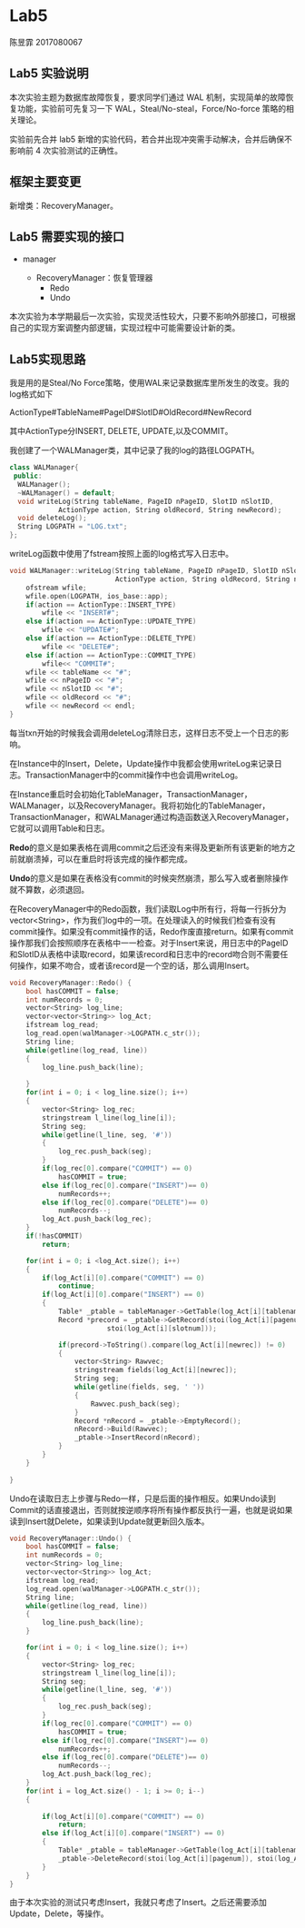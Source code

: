 # Lab5

陈昱霏 2017080067

## Lab5 实验说明

本次实验主题为数据库故障恢复，要求同学们通过 WAL 机制，实现简单的故障恢复功能，实验前可先复习一下 WAL，Steal/No-steal，Force/No-force 策略的相关理论。

实验前先合并 lab5 新增的实验代码，若合并出现冲突需手动解决，合并后确保不影响前 4 次实验测试的正确性。

## 框架主要变更

新增类：RecoveryManager。

## Lab5 需要实现的接口

- manager

  - RecoveryManager：恢复管理器
    - Redo
    - Undo

本次实验为本学期最后一次实验，实现灵活性较大，只要不影响外部接口，可根据自己的实现方案调整内部逻辑，实现过程中可能需要设计新的类。

## Lab5实现思路

我是用的是Steal/No Force策略，使用WAL来记录数据库里所发生的改变。我的log格式如下

ActionType#TableName#PageID#SlotID#OldRecord#NewRecord

其中ActionType分INSERT, DELETE, UPDATE,以及COMMIT。

我创建了一个WALManager类，其中记录了我的log的路径LOGPATH。

```c++
class WALManager{
 public:
  WALManager();
  ~WALManager() = default;
  void writeLog(String tableName, PageID nPageID, SlotID nSlotID,
            ActionType action, String oldRecord, String newRecord);
  void deleteLog();
  String LOGPATH = "LOG.txt";
};
```

writeLog函数中使用了fstream按照上面的log格式写入日志中。

```c++
void WALManager::writeLog(String tableName, PageID nPageID, SlotID nSlotID,
                          ActionType action, String oldRecord, String newRecord){
    ofstream wfile;
    wfile.open(LOGPATH, ios_base::app);
    if(action == ActionType::INSERT_TYPE)
        wfile << "INSERT#";
    else if(action == ActionType::UPDATE_TYPE)
        wfile << "UPDATE#";
    else if(action == ActionType::DELETE_TYPE)
        wfile << "DELETE#";
    else if(action == ActionType::COMMIT_TYPE)
        wfile<< "COMMIT#";
    wfile << tableName << "#";
    wfile << nPageID << "#";
    wfile << nSlotID << "#";
    wfile << oldRecord << "#";
    wfile << newRecord << endl;
}
```

每当txn开始的时候我会调用deleteLog清除日志，这样日志不受上一个日志的影响。

在Instance中的Insert，Delete，Update操作中我都会使用writeLog来记录日志。TransactionManager中的commit操作中也会调用writeLog。

在Instance重启时会初始化TableManager，TransactionManager，WALManager，以及RecoveryManager。我将初始化的TableManager，TransactionManager，和WALManager通过构造函数送入RecoveryManager，它就可以调用Table和日志。



**Redo**的意义是如果表格在调用commit之后还没有来得及更新所有该更新的地方之前就崩溃掉，可以在重启时将该完成的操作都完成。

**Undo**的意义是如果在表格没有commit的时候突然崩溃，那么写入或者删除操作就不算数，必须退回。

在RecoveryManager中的Redo函数，我们读取Log中所有行，将每一行拆分为vector\<String\>，作为我们log中的一项。在处理读入的时候我们检查有没有commit操作。如果没有commit操作的话，Redo作废直接return。如果有commit操作那我们会按照顺序在表格中一一检查。对于Insert来说，用日志中的PageID和SlotID从表格中读取record，如果该record和日志中的record吻合则不需要任何操作，如果不吻合，或者该record是一个空的话，那么调用Insert。



```c++
void RecoveryManager::Redo() {
    bool hasCOMMIT = false;
    int numRecords = 0;
    vector<String> log_line;
    vector<vector<String>> log_Act;
    ifstream log_read;
    log_read.open(walManager->LOGPATH.c_str());
    String line;
    while(getline(log_read, line))
    {
        log_line.push_back(line);
        
    }
    for(int i = 0; i < log_line.size(); i++)
    {
        vector<String> log_rec;
        stringstream l_line(log_line[i]);
        String seg;
        while(getline(l_line, seg, '#'))
        {
            log_rec.push_back(seg);
        }
        if(log_rec[0].compare("COMMIT") == 0)
            hasCOMMIT = true;
        else if(log_rec[0].compare("INSERT")== 0)
            numRecords++;
        else if(log_rec[0].compare("DELETE")== 0)
            numRecords--;
        log_Act.push_back(log_rec);
    }
    if(!hasCOMMIT)
        return;

    for(int i = 0; i <log_Act.size(); i++)
    {
        if(log_Act[i][0].compare("COMMIT") == 0)
            continue;
        if(log_Act[i][0].compare("INSERT") == 0)
        {
            Table* _ptable = tableManager->GetTable(log_Act[i][tablename]);
            Record *precord = _ptable->GetRecord(stoi(log_Act[i][pagenum]), 
                        stoi(log_Act[i][slotnum]));

            if(precord->ToString().compare(log_Act[i][newrec]) != 0)
            {
                vector<String> Rawvec;
                stringstream fields(log_Act[i][newrec]);
                String seg;
                while(getline(fields, seg, ' '))
                {
                    Rawvec.push_back(seg);
                }
                Record *nRecord = _ptable->EmptyRecord();
                nRecord->Build(Rawvec);
                _ptable->InsertRecord(nRecord);
            }
        }
    }
    
}
```

Undo在读取日志上步骤与Redo一样，只是后面的操作相反。如果Undo读到Commit的话直接退出，否则就按逆顺序将所有操作都反执行一遍，也就是说如果读到Insert就Delete，如果读到Update就更新回久版本。

```c++
void RecoveryManager::Undo() {
    bool hasCOMMIT = false;
    int numRecords = 0;
    vector<String> log_line;
    vector<vector<String>> log_Act;
    ifstream log_read;
    log_read.open(walManager->LOGPATH.c_str());
    String line;
    while(getline(log_read, line))
    {
        log_line.push_back(line);    
    }

    for(int i = 0; i < log_line.size(); i++)
    {
        vector<String> log_rec;
        stringstream l_line(log_line[i]);
        String seg;
        while(getline(l_line, seg, '#'))
        {
            log_rec.push_back(seg);
        }
        if(log_rec[0].compare("COMMIT") == 0)
            hasCOMMIT = true;
        else if(log_rec[0].compare("INSERT")== 0)
            numRecords++;
        else if(log_rec[0].compare("DELETE")== 0)
            numRecords--;
        log_Act.push_back(log_rec);
    }
    for(int i = log_Act.size() - 1; i >= 0; i--)
    {
        
        if(log_Act[i][0].compare("COMMIT") == 0)
            return;
        else if(log_Act[i][0].compare("INSERT") == 0)
        {
            Table* _ptable = tableManager->GetTable(log_Act[i][tablename]);
            _ptable->DeleteRecord(stoi(log_Act[i][pagenum]), stoi(log_Act[i][slotnum]));
        }
    }
}
```

由于本次实验的测试只考虑Insert，我就只考虑了Insert。之后还需要添加Update，Delete，等操作。